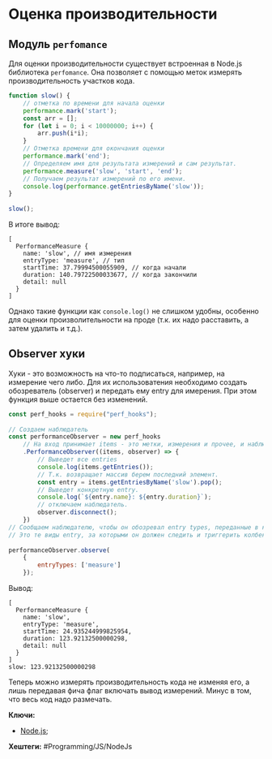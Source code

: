 
# Оценка производительности

## Модуль `perfomance`

Для оценки производительности существует встроенная в Node.js библиотека `perfomance`. Она позволяет с помощью меток измерять производительность участков кода.

```js
function slow() {  
    // отметка по времени для начала оценки  
    performance.mark('start');  
    const arr = [];  
    for (let i = 0; i < 10000000; i++) {  
        arr.push(i*i);  
    }  
    // Отметка времени для окончания оценки  
    performance.mark('end');  
    // Определяем имя для результата измерений и сам результат.  
    performance.measure('slow', 'start', 'end');  
    // Получаем результат измерений по его имени.  
    console.log(performance.getEntriesByName('slow'));  
}  
  
slow();
```

В итоге вывод:

```shell
[
  PerformanceMeasure {
    name: 'slow', // имя измерения
    entryType: 'measure', // тип
    startTime: 37.79994500055909, // когда начали
    duration: 140.79722500033677, // когда закончили
    detail: null
  }
]
```

Однако такие функции как `console.log()` не слишком удобны, особенно для оценки произволительности на проде (т.к. их надо расставить, а затем удалить и т.д.).

## Observer хуки

Хуки - это возможность на что-то подписаться, например, на измерение чего либо.
Для их использоватения необходимо создать обозреватель (observer) и передать ему entry для имерения. При этом функция выше остается без изменений.

```js
const perf_hooks = require("perf_hooks");  
  
// Создаем наблюдатель  
const performanceObserver = new perf_hooks  
    // На вход принимает items - это метки, измерения и прочее, и наблюдателя.  
    .PerformanceObserver((items, observer) => {  
        // Выведет все entries  
        console.log(items.getEntries());  
        // Т.к. возвращает массив берем последний элемент.  
        const entry = items.getEntriesByName('slow').pop();  
        // Выведет конкретную entry.  
        console.log(`${entry.name}: ${entry.duration}`);  
        // отключаем наблюдатель.  
        observer.disconnect();  
    })  
// Сообщаем наблюдателю, чтобы он обозревал entry types, переданные в ключах объекта.  
// Это те виды entry, за которыми он должен следить и триггерить колбек (хук).  
  
performanceObserver.observe(  
    {
	    entryTypes: ['measure']  
    });
```

Вывод:

```shell
[
  PerformanceMeasure {
    name: 'slow',
    entryType: 'measure',
    startTime: 24.935244999825954,
    duration: 123.92132500000298,
    detail: null
  }
]
slow: 123.92132500000298
```

Теперь можно измерять производительность кода не изменяя его, а лишь передавая фича флаг включать вывод измерений.
Минус в том, что весь код надо размечать.

**Ключи:**
- [Node.js](node-js);

**Хештеги:** #Programming/JS/NodeJs
